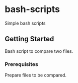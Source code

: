 # bash-scripts
Simple bash scripts

## Getting Started

Bash script to compare two files.

### Prerequisites

Prepare files to be compared.
